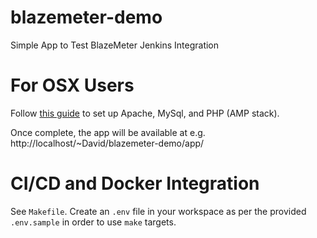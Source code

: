 # blazemeter-demo
Simple App to Test BlazeMeter Jenkins Integration

# For OSX Users
Follow [this guide](https://coolestguidesontheplanet.com/get-apache-mysql-php-and-phpmyadmin-working-on-macos-sierra/) to set up Apache, MySql, and PHP (AMP stack).

Once complete, the app will be available at e.g. http://localhost/~David/blazemeter-demo/app/

# CI/CD and Docker Integration
See ``Makefile``. Create an ``.env`` file in your workspace as per the provided ``.env.sample`` in order to use ``make`` targets.
